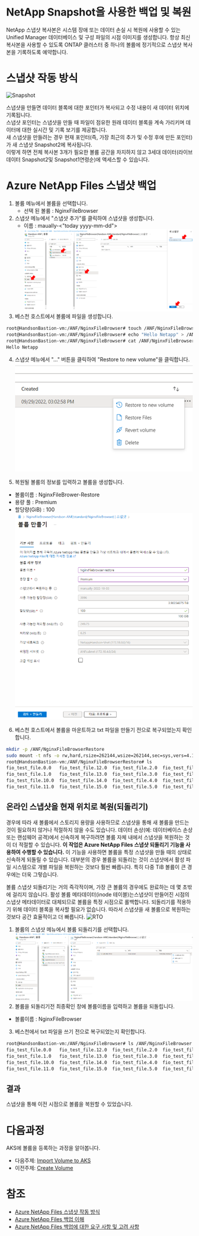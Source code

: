 # NetApp Snapshot을 사용한 백업 및 복원
NetApp 스냅샷 복사본은 시스템 장애 또는 데이터 손실 시 복원에 사용할 수 있는 Unified Manager 데이터베이스 및 구성 파일의 시점 이미지를 생성합니다. 항상 최신 복사본을 사용할 수 있도록 ONTAP 클러스터 중 하나의 볼륨에 정기적으로 스냅샷 복사본을 기록하도록 예약합니다.

# 스냅샷 작동 방식
![Snapshot](https://docs.microsoft.com/ko-kr/azure/media/azure-netapp-files/single-file-snapshot-restore-four.png)

스냅샷을 만들면 데이터 블록에 대한 포인터가 복사되고 수정 내용이 새 데이터 위치에 기록됩니다. </br>
스냅샷 포인터는 스냅샷을 만들 때 파일이 점유한 원래 데이터 블록을 계속 가리키며 데이터에 대한 실시간 및 기록 보기를 제공합니다. </br>
새 스냅샷을 만들려는 경우 현재 포인터(즉, 가장 최근의 추가 및 수정 후에 만든 포인터)가 새 스냅샷 Snapshot2에 복사됩니다. </br>
이렇게 하면 전체 복사본 3개가 필요한 볼륨 공간을 차지하지 않고 3세대 데이터(라이브 데이터 Snapshot2및 Snapshot1연령순)에 액세스할 수 있습니다.

# Azure NetApp Files 스냅샷 백업
1. 볼륨 메뉴에서 볼륨을 선택합니다.
    - 선택 된 볼륨 : NginxFileBrowser
2. 스냅샷 메뉴에서 "스냅샷 추가"를 클릭하여 스냅샷을 생성합니다.</br>
    - 이름 : maually-<"today yyyy-mm-dd">
    ![CreateANFonAzure](./Images/CreateSnapshot.png)
3. 베스천 호스트에서 볼륨에 파일을 생성합니다.
```bash
root@HandsonBastion-vm:/ANF/NginxFileBrowser# touch /ANF/NginxFileBrowser/snapshottest.txt
root@HandsonBastion-vm:/ANF/NginxFileBrowser# echo "Hello Netapp" > /ANF/NginxFileBrowser/snapshottest.txt 
root@HandsonBastion-vm:/ANF/NginxFileBrowser# cat /ANF/NginxFileBrowser/snapshottest.txt 
Hello Netapp
```

4. 스냅샷 메뉴에서 "..." 버튼을 클릭하여 "Restore to new volume"을 클릭합니다.</br>
![CreateANFonAzure](./Images/createsnapshot2.png)

5. 복원될 볼륨의 정보를 입력하고 볼륨을 생성합니다.</br>
- 볼륨이름 : NginxFileBrower-Restore
- 용량 풀 : Premium
- 할당량(GiB) : 100</br>
![CreateANFonAzure](./Images/RestoreVolume.png)

6. 베스천 호스트에서 볼륨을 마운트하고 txt 파일을 만들기 전으로 복구되었는지 확인합니다.
```bash
mkdir -p /ANF/NginxFileBrowserRestore
sudo mount -t nfs -o rw,hard,rsize=262144,wsize=262144,sec=sys,vers=4.1,tcp 172.18.4.4:/NginxFilebrowser-restore /ANF/NginxFileBrowserRestore
root@HandsonBastion-vm:/ANF/NginxFileBrowserRestore# ls
fio_test_file.0.0   fio_test_file.12.0  fio_test_file.2.0  fio_test_file.6.0
fio_test_file.1.0   fio_test_file.13.0  fio_test_file.3.0  fio_test_file.7.0
fio_test_file.10.0  fio_test_file.14.0  fio_test_file.4.0  fio_test_file.8.0
fio_test_file.11.0  fio_test_file.15.0  fio_test_file.5.0  fio_test_file.9.0
```


## 온라인 스냅샷을 현재 위치로 복원(되돌리기)
경우에 따라 새 볼륨에서 스토리지 용량을 사용하므로 스냅샷을 통해 새 볼륨을 만드는 것이 필요하지 않거나 적절하지 않을 수도 있습니다. 데이터 손상(예: 데이터베이스 손상 또는 랜섬웨어 공격)에서 신속하게 복구하려면 볼륨 자체 내에서 스냅샷을 복원하는 것이 더 적절할 수 있습니다. **이 작업은 Azure NetApp Files 스냅샷 되돌리기 기능을 사용하여 수행할 수 있습니다.** 이 기능을 사용하면 볼륨을 특정 스냅샷을 만들 때의 상태로 신속하게 되돌릴 수 있습니다. 대부분의 경우 볼륨을 되돌리는 것이 스냅샷에서 활성 파일 시스템으로 개별 파일을 복원하는 것보다 훨씬 빠릅니다. 특히 다중 TiB 볼륨이 큰 경우에는 더욱 그렇습니다.

볼륨 스냅샷 되돌리기는 거의 즉각적이며, 가장 큰 볼륨의 경우에도 완료하는 데 몇 초밖에 걸리지 않습니다. 활성 볼륨 메타데이터(inode 테이블)는스냅샷이 만들어진 시점의 스냅샷 메타데이터로 대체되므로 볼륨을 특정 시점으로 롤백합니다. 되돌리기를 적용하기 위해 데이터 블록을 복사할 필요가 없습니다. 따라서 스냅샷을 새 볼륨으로 복원하는 것보다 공간 효율적이고 더 빠릅니다.
![RTO](https://learn.microsoft.com/ko-kr/azure/media/azure-netapp-files/snapshot-volume-revert.png#lightbox)

1. 볼륨의 스냅샷 메뉴에서 볼륨 되돌리기를 선택합니다.
![RTORestore](./Images/RTORestore.png)
2. 볼륨을 되돌리기전 최종확인 창에 볼륨이름을 입력하고 볼륨을 되돌립니다.
- 볼륨이름 : NginxFileBrowser
3. 베스천에서 txt 파일을 쓰기 전으로 복구되었는지 확인합니다.
```bash
root@HandsonBastion-vm:/ANF/NginxFileBrowser# ls /ANF/NginxFileBrowser
fio_test_file.0.0   fio_test_file.12.0  fio_test_file.2.0  fio_test_file.6.0
fio_test_file.1.0   fio_test_file.13.0  fio_test_file.3.0  fio_test_file.7.0
fio_test_file.10.0  fio_test_file.14.0  fio_test_file.4.0  fio_test_file.8.0
fio_test_file.11.0  fio_test_file.15.0  fio_test_file.5.0  fio_test_file.9.0
```
## 결과
스냅샷을 통해 이전 시점으로 볼륨을 복원할 수 있었습니다.

# 다음과정
AKS에 볼륨을 등록하는 과정을 알아봅니다.</br>
- 다음주제: [Import Volume to AKS](../Trident/ImportVolumeToAKS.md)
- 이전주제: [Create Volume](./VolumeOperation.md)

# 참조
- [Azure NetApp Files 스냅샷 작동 방식](https://learn.microsoft.com/ko-kr/azure/azure-netapp-files/snapshots-introduction)
- [Azure NetApp Files 백업 이해](https://learn.microsoft.com/ko-kr/azure/azure-netapp-files/backup-introduction)
- [Azure NetApp Files 백업에 대한 요구 사항 및 고려 사항](https://learn.microsoft.com/ko-kr/azure/azure-netapp-files/backup-requirements-considerations)